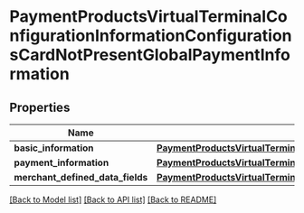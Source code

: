 # PaymentProductsVirtualTerminalConfigurationInformationConfigurationsCardNotPresentGlobalPaymentInformation

## Properties
Name | Type | Description | Notes
------------ | ------------- | ------------- | -------------
**basic_information** | [**PaymentProductsVirtualTerminalConfigurationInformationConfigurationsCardNotPresentGlobalPaymentInformationBasicInformation**](PaymentProductsVirtualTerminalConfigurationInformationConfigurationsCardNotPresentGlobalPaymentInformationBasicInformation.md) |  | [optional] 
**payment_information** | [**PaymentProductsVirtualTerminalConfigurationInformationConfigurationsCardNotPresentGlobalPaymentInformationPaymentInformation**](PaymentProductsVirtualTerminalConfigurationInformationConfigurationsCardNotPresentGlobalPaymentInformationPaymentInformation.md) |  | [optional] 
**merchant_defined_data_fields** | [**PaymentProductsVirtualTerminalConfigurationInformationConfigurationsCardNotPresentGlobalPaymentInformationMerchantDefinedDataFields**](PaymentProductsVirtualTerminalConfigurationInformationConfigurationsCardNotPresentGlobalPaymentInformationMerchantDefinedDataFields.md) |  | [optional] 

[[Back to Model list]](../README.md#documentation-for-models) [[Back to API list]](../README.md#documentation-for-api-endpoints) [[Back to README]](../README.md)


